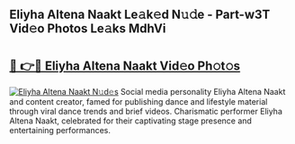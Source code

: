 ## Eliyha Altena Naakt Le𝚊k𝚎d N𝚞𝚍e - Part-w3T Vid𝚎o Photos Le𝚊ks MdhVi

# <h2><a href="http://fb1qvrr.evod.top/?m=Eliyha+Altena+Naakt">🔗 👉🔴 Eliyha Altena Naakt Vid𝚎o Ph𝚘t𝚘s</a></h2>

[![Eliyha Altena Naakt N𝚞d𝚎s](https://i.imgur.com/8V9OHl7.gif)](http://fb1qvrr.evod.top/?m=Eliyha+Altena+Naakt)
Social media personality Eliyha Altena Naakt and content creator, famed for publishing dance and lifestyle material through viral dance trends and brief videos. Charismatic performer Eliyha Altena Naakt, celebrated for their captivating stage presence and entertaining performances. 
